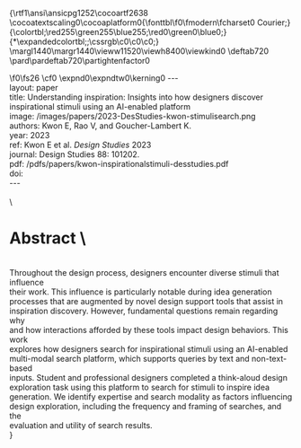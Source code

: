 {\rtf1\ansi\ansicpg1252\cocoartf2638
\cocoatextscaling0\cocoaplatform0{\fonttbl\f0\fmodern\fcharset0 Courier;}
{\colortbl;\red255\green255\blue255;\red0\green0\blue0;}
{\*\expandedcolortbl;;\cssrgb\c0\c0\c0;}
\margl1440\margr1440\vieww11520\viewh8400\viewkind0
\deftab720
\pard\pardeftab720\partightenfactor0

\f0\fs26 \cf0 \expnd0\expndtw0\kerning0
---\
layout: paper\
title: Understanding inspiration: Insights into how designers discover inspirational stimuli using an AI-enabled platform\
image: /images/papers/2023-DesStudies-kwon-stimulisearch.png\
authors: Kwon E, Rao V, and Goucher-Lambert K.\
year: 2023\
ref: Kwon E et al. <i>Design Studies</i> 2023\
journal: Design Studies 88: 101202.\
pdf: /pdfs/papers/kwon-inspirationalstimuli-desstudies.pdf\
doi: \
---\
		\
\
# Abstract	\
\
Throughout the design process, designers encounter diverse stimuli that influence\
their work. This influence is particularly notable during idea generation\
processes that are augmented by novel design support tools that assist in\
inspiration discovery. However, fundamental questions remain regarding why\
and how interactions afforded by these tools impact design behaviors. This work\
explores how designers search for inspirational stimuli using an AI-enabled\
multi-modal search platform, which supports queries by text and non-text-based\
inputs. Student and professional designers completed a think-aloud design\
exploration task using this platform to search for stimuli to inspire idea\
generation. We identify expertise and search modality as factors influencing\
design exploration, including the frequency and framing of searches, and the\
evaluation and utility of search results.\
}